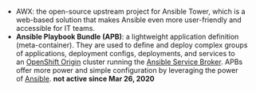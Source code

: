 - AWX: the open-source upstream project for Ansible Tower, which is a web-based solution that makes Ansible even more user-friendly and accessible for IT teams.
- **Ansible Playbook Bundle (APB)**:  a lightweight application definition (meta-container). They are used to define and deploy complex groups of applications, deployment configs, deployments, and services to an [OpenShift Origin](https://github.com/OpenShift/origin) cluster running the [Ansible Service Broker](https://github.com/openshift/ansible-service-broker). APBs offer more power and simple configuration by leveraging the power of [Ansible](https://www.ansible.com/). **not active since Mar 26, 2020**